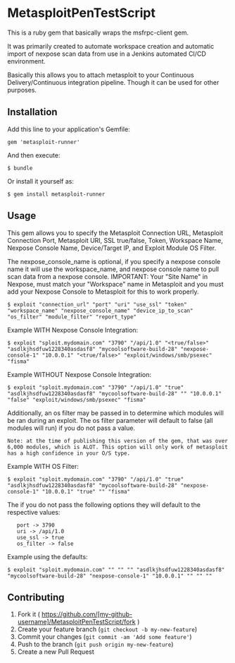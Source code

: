 # MetasploitPenTestScript

This is a ruby gem that basically wraps the msfrpc-client gem. 

It was primarily created to automate workspace creation and automatic import of nexpose scan data from use in 
a Jenkins automated CI/CD environment. 

Basically this allows you to attach metasploit to your Continuous Delivery/Continuous integration pipeline. 
Though it can be used for other purposes.

## Installation

Add this line to your application's Gemfile:

    gem 'metasploit-runner'

And then execute:

    $ bundle

Or install it yourself as:

    $ gem install metasploit-runner

## Usage

This gem allows you to specify the Metasploit Connection URL, Metasploit Connection Port, Metasploit URI, SSL true/false, Token, Workspace Name, Nexpose Console Name, Device/Target IP, and Exploit Module OS Filter.

The nexpose_console_name is optional, if you specify a nexpose console name it will use the workspace_name, and nexpose console name to pull scan data from a nexpose console.
IMPORTANT: Your "Site Name" in Nexpose, must match your "Workspace" name in Metasploit and you must add your Nexpose Console to Metasploit for this to work properly.

    $ exploit "connection_url" "port" "uri" "use_ssl" "token" "workspace_name" "nexpose_console_name" "device_ip_to_scan" "os_filter" "module_filter" "report_type"

Example WITH Nexpose Console Integration:

    $ exploit "sploit.mydomain.com" "3790" "/api/1.0" "<true/false>" "asdlkjhsdfuw1228340asdasf8" "mycoolsoftware-build-28" "nexpose-console-1" "10.0.0.1" "<true/false>" "exploit/windows/smb/psexec" "fisma"

Example WITHOUT Nexpose Console Integration:

    $ exploit "sploit.mydomain.com" "3790" "/api/1.0" "true" "asdlkjhsdfuw1228340asdasf8" "mycoolsoftware-build-28" "" "10.0.0.1" "false" "exploit/windows/smb/psexec" "fisma"

Additionally, an os filter may be passed in to determine which modules will be ran during an exploit.  The os filter parameter will default to false (all modules will run) if you do not pass a value.

    Note: at the time of publishing this version of the gem, that was over 6,000 modules, which is ALOT. This option will only work of metasploit has a high confidence in your O/S type.

Example WITH OS Filter:

    $ exploit "sploit.mydomain.com" "3790" "/api/1.0" "true" "asdlkjhsdfuw1228340asdasf8" "mycoolsoftware-build-28" "nexpose-console-1" "10.0.0.1" "true" "" "fisma"

The if you do not pass the following options they will default to the respective values:

       port -> 3790
       uri -> /api/1.0
       use_ssl -> true
       os_filter -> false

Example using the defaults:

    $ exploit "sploit.mydomain.com" "" "" "" "asdlkjhsdfuw1228340asdasf8" "mycoolsoftware-build-28" "nexpose-console-1" "10.0.0.1" "" "" ""

## Contributing

1. Fork it ( https://github.com/[my-github-username]/MetasploitPenTestScript/fork )
2. Create your feature branch (`git checkout -b my-new-feature`)
3. Commit your changes (`git commit -am 'Add some feature'`)
4. Push to the branch (`git push origin my-new-feature`)
5. Create a new Pull Request
